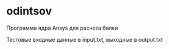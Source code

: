 # odintsov
Программа ядра Ansys для расчета балки

Тестовые входные данные в input.txt, выходные в output.txt
